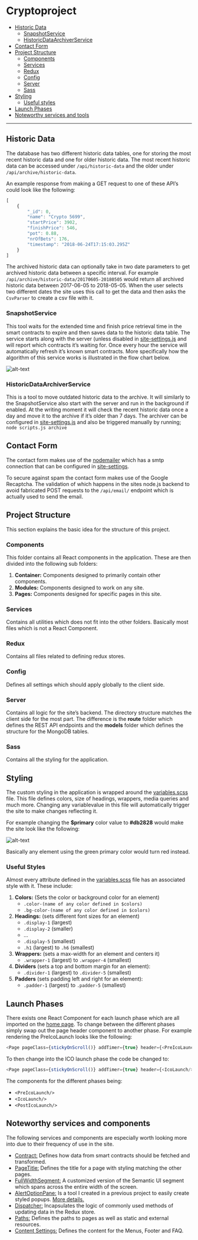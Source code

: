 # Cryptoproject

<ul>
    <li>
        <a href="#historic-data">Historic Data</a>
        <ul>
            <li>
                <a href="#snapshot-service">SnapshotService</a>
            </li>
            <li>
                <a href="#historic-data-archiver-service">HistoricDataArchiverService</a>
            </li>
        </ul>
    </li>
    <li>
        <a href="#contact-form">Contact Form</a>
    </li>
    <li>
        <a href="#project-structure">Project Structure</a>
        <ul>
            <li>
                <a href="#components">Components</a>
            </li>
            <li>
                <a href="#services">Services</a>
            </li>
            <li>
                <a href="#redux">Redux</a>
            </li>
            <li>
                <a href="#config">Config</a>
            </li>
            <li>
                <a href="#server">Server</a>
            </li>
            <li>
                <a href="#sass">Sass</a>
            </li>
        </ul>
    </li>
    <li>
        <a href="#styling">Styling</a>
        <ul>
            <li>
                <a href="#useful-styles">Useful styles</a>
            </li>
        </ul>
    </li>
    <li>
        <a href="#launch-phases">Launch Phases</a>
    </li>
    <li>
        <a href="#noteworthy-services-and-components">Noteworthy services and tools</a>
    </li>
</ul>

***

<h2 id="historic-data">Historic Data</h2>

The database has two different historic data tables, one for storing the most recent historic data and one for older historic data. The most recent historic data can be accessed under `/api/historic-data` and the older under `/api/archive/historic-data`.

An example response from making a GET request 
to one of these API’s could look like the 
following:

```javascript
[
    {
        "_id": 0,
        "name": "Crypto 5699",
        "startPrice": 3902,
        "finishPrice": 546,
        "pot": 0.88,
        "nrOfBets": 176,
        "timestamp": "2018-06-24T17:15:03.295Z"
    }
]
```

The archived historic data can optionally take in two date parameters to get archived historic data between a specific interval. For example `/api/archive/historic-data/20170605-20180505` would return all archived historic data between 2017-06-05 to 2018-05-05. When the user selects two different dates the site uses this call to get the data and then asks the `CsvParser` to create a csv file with it.

<h3 id="snapshot-service">SnapshotService</h3>

This tool waits for the extended time and finish price retrieval time in the smart contracts to expire and then saves data to the historic data table. The service starts along with the server (unless disabled in [site-settings.js](./site-settings.js) and will report which contracts it’s waiting for. Once every hour the service will automatically refresh it’s known smart contracts. More specifically how the algorithm of this service works is illustrated in the flow chart below.

![alt-text](./markdown/snapshot_service.png)

<h3 id="historic-data-archiver-service">HistoricDataArchiverService</h3>

This is a tool to move outdated historic data to the archive. It will similarly to the SnapshotService also start with the server and run in the background if enabled. At the writing moment it will check the recent historic data once a day and move it to the archive if it’s older than 7 days. The archiver can be configured in [site-settings.js](./site-settings.js) and also be triggered manually by running; `node scripts.js archive`

<h2 id="contact-form">Contact Form</h2>

The contact form makes use of the [nodemailer](https://nodemailer.com/about/) which has a smtp connection that can be configured in [site-settings](./site-settings.js). 

To secure against spam the contact form makes use of the Google Recaptcha. The validation of which happens in the sites node.js backend to avoid fabricated POST requests to the `/api/email/` endpoint which is actually used to send the email.

<h2 id="project-structure">Project Structure</h2>

This section explains the basic idea for the structure of this project.

<h3 id="components">Components</h3>

This folder contains all React components in the application. These are then divided into the following sub folders:
1.	**Container:** Components designed to primarily contain other components.
2.	**Modules:** Components designed to work on any site.
3.	**Pages:** Components designed for specific pages in this site.

<h3 id="services">Services</h3>

Contains all utilities which does not fit into the other folders. Basically most files which is not a React Component.

<h3 id="redux">Redux</h3>

Contains all files related to defining redux stores.

<h3 id="config">Config</h3>

Defines all settings which should apply globally to the client side.

<h3 id="server">Server</h3>

Contains all logic for the site’s backend. The directory structure matches the client side for the most part. The difference is the **route** folder which defines the REST API endpoints and the **models** folder which defines the structure for the MongoDB tables.

<h3 id="sass">Sass</h3>

Contains all the styling for the application.

<h2 id="styling">Styling</h2>

The custom styling in the application is wrapped around the [variables.scss](./sass/resources/variables.scss) file. This file defines colors, size of headings, wrappers, media queries and much more. Changing any variablevalue in this file will automatically trigger the site to make changes reflecting it. 

For example changing the **$primary** color value to **#db2828** would make the site look like the following:

![alt-text](./markdown/color_change.png)

Basically any element using the green primary color would turn red instead.

<h3 id="useful-styles">Useful Styles</h3>

Almost every attribute defined in the [variables.scss](./sass/resources/variables.scss) file has an associated style with it. These include:

<ol>
    <li>
        <strong>Colors:</strong> (Sets the color or background color for an element)
        <ul>
            <li><code>.color-(name of any color defined in $colors)</code></li>
            <li><code>.bg-color-(name of any color defined in $colors)	</code></li>
        </ul>
    </li>
    <li>
        <strong>Headings:</strong> (sets different font sizes for an element)
        <ul>
            <li><code>.display-1</code> (largest)</li>
            <li><code>.display-2</code> (smaller)</li>
            <li>…</li>
            <li><code>.display-5</code> (smallest)</li>
            <li><code>.h1</code> (largest) to <code>.h6</code> (smallest)</li>
        </ul>
    </li>
    <li>
        <strong>Wrappers:</strong> (sets a max-width for an element and centers it)
        <ul>
            <li><code>.wrapper-1</code> (largest) to <code>.wrapper-4</code> (smallest)</li>
        </ul>
    </li>
    <li>
        <strong>Dividers</strong> (sets a top and bottom margin for an element):
        <ul>
            <li><code>.divider-1</code> (largest) to <code>.divider-5</code> (smallest)</li>
        </ul>
    </li>
    <li>
        <strong>Padders</strong> (sets padding left and right for an element):
        <ul>
            <li><code>.padder-1</code> (largest) to <code>.padder-5</code> (smallest)</li>
        </ul>
    </li>
</ol>

<h2 id="launch-phases">Launch Phases</h2>

There exists one React Component for each launch phase which are all imported on the [home page](/pages/index.js). To change between the different phases simply swap out the page header component to another phase. For example rendering the PreIcoLaunch looks like the following: 

```typescript jsx
<Page pageClass={stickyOnScroll()} addTimer={true} header={<PreIcoLaunch/>}>
```

To then change into the ICO launch phase the code be changed to:

```typescript jsx
<Page pageClass={stickyOnScroll()} addTimer={true} header={<IcoLaunch/>}>
```

The components for the different phases being:
* `<PreIcoLaunch/>`
* `<IcoLaunch/>`
* `<PostIcoLaunch/>`

<h2 id="noteworthy-services-and-components">Noteworthy services and components</h2>

The following services and components are especially worth looking more into due to their frequency of use in the site.
* [Contract:](./server/services/contract/index.js)
Defines how data from smart contracts should be fetched and transformed.
* [PageTitle:](./components/modules/PageTitle/index.js)
Defines the title for a page with styling matching
the other pages.
* [FullWidthSegment:](./components/containers/FullWidthSegment/index.js)
A customized version of the Semantic UI segment which
spans across the entire width of the screen.
* [AlertOptionPane:](./services/Alert/AlertOptionPane.js)
Is a tool I created in a previous project to 
easily create styled popups. 
[More details.](http://people.cs.umu.se/~c15knn/wiki/index.php?title=Alerts)
* [Dispatcher:](./services/Dispatcher/index.js)
Incapsulates the logic of commonly used methods of updating data in the Redux store.
* [Paths:](./services/Paths/index.js)
Defines the paths to pages as well as static and external resources.
* [Content Settings:](./components/content-settings.js)
Defines the content for the Menus, Footer and FAQ.
